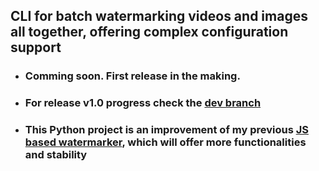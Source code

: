 ## CLI for batch watermarking videos and images all together, offering complex configuration support


- ### Comming soon. First release in the making.
- ### For release v1.0 progress check the [dev branch](https://github.com/oliveox/watermarker-goes-boom/tree/dev)
- ### This Python project is an improvement of my previous [JS based watermarker](https://github.com/oliveox/watermarker-js), which will offer more functionalities and stability